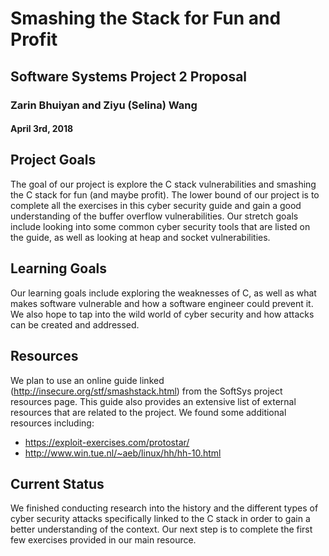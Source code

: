 # Smashing the Stack for Fun and Profit
## Software Systems Project 2 Proposal
### Zarin Bhuiyan and Ziyu (Selina) Wang
#### April 3rd, 2018

## Project Goals

The goal of our project is explore the C stack vulnerabilities and smashing the C stack for fun (and maybe profit). The lower bound of our project is to complete all the exercises in this cyber security guide and gain a good understanding of the buffer overflow vulnerabilities. Our stretch goals include looking into some common cyber security tools that are listed on the guide, as well as looking at heap and socket vulnerabilities.

## Learning Goals

Our learning goals include exploring the weaknesses of C, as well as what makes software vulnerable and how a software engineer could prevent it. We also hope to tap into the wild world of cyber security and how attacks can be created and addressed.

## Resources

We plan to use an online guide linked (http://insecure.org/stf/smashstack.html) from the SoftSys project resources page. This guide also provides an extensive list of external resources that are related to the project. We found some additional resources including:

- https://exploit-exercises.com/protostar/
- http://www.win.tue.nl/~aeb/linux/hh/hh-10.html


## Current Status

We finished conducting research into the history and the different types of cyber security attacks specifically linked to the C stack in order to gain a better understanding of the context. Our next step is to complete the first few exercises provided in our main resource.
